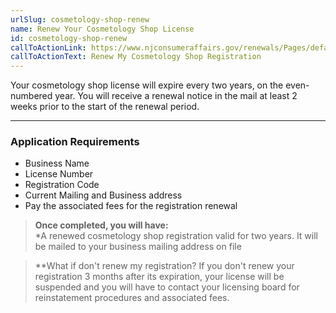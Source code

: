 ```yaml
---
urlSlug: cosmetology-shop-renew
name: Renew Your Cosmetology Shop License
id: cosmetology-shop-renew
callToActionLink: https://www.njconsumeraffairs.gov/renewals/Pages/default.aspx
callToActionText: Renew My Cosmetology Shop Registration
---
```

Your cosmetology shop license will expire every two years, on the even-numbered year. You will receive a renewal notice in the mail at least 2 weeks prior to the start of the renewal period.

- - -
### Application Requirements
* Business Name
* License Number 
* Registration Code
* Current Mailing and Business address
* Pay the associated fees for the registration renewal

> **Once completed, you will have:**  
> *A renewed cosmetology shop registration valid for two years. It will be mailed to your business mailing address on file

>**What if don't renew my registration?
>If you don't renew your registration 3 months after its expiration, your license will be suspended and you will have to contact your licensing board for reinstatement procedures and associated fees.